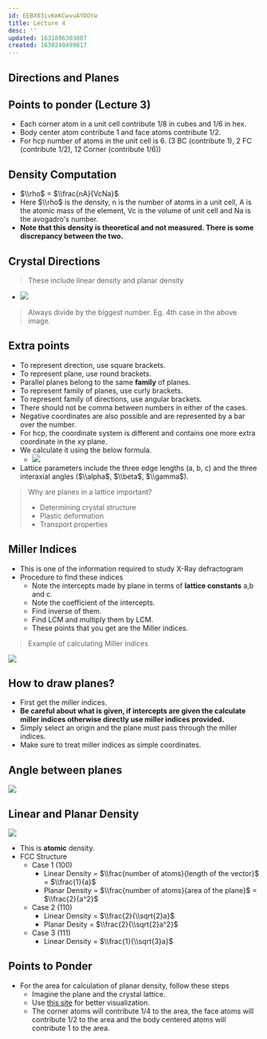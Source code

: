 ```yaml
---
id: EEBX03ivKmKCwvuAYDOtw
title: Lecture 4
desc: ''
updated: 1631896303807
created: 1630240499817
---
```

## Directions and Planes

## Points to ponder (**Lecture 3**)

- Each corner atom in a unit cell contribute 1/8 in cubes and 1/6 in hex.
- Body center atom contribute 1 and face atoms contribute 1/2.
- For hcp number of atoms in the unit cell is 6. (3 BC (contribute 1), 2 FC (contribute 1/2), 12 Corner (contribute 1/6))

## Density Computation

- $\\rho$ = $\\frac{nA}{VcNa}$
- Here $\\rho$ is the density, n is the number of atoms in a unit cell, A is the atomic mass of the element, Vc is the volume of unit cell and Na is the avogadro's number.
- **Note that this density is theoretical and not measured. There is some discrepancy between the two.**

## Crystal Directions

> These include linear density and planar density

- ![](/assets/images/2021-08-29-18-16-42.png)

> Always divide by the biggest number. Eg. 4th case in the above image.

## Extra points

- To represent direction, use square brackets.
- To represent plane, use round brackets.
- Parallel planes belong to the same **family** of planes.
- To represent family of planes, use curly brackets.
- To represent family of directions, use angular brackets.
- There should not be comma between numbers in either of the cases.
- Negative coordinates are also possible and are represented by a bar over the number.
- For hcp, the coordinate system is different and contains one more extra coordinate in the xy plane.
- We calculate it using the below formula.
  - ![](/assets/images/2021-09-17-21-44-05.png)
- Lattice parameters include the three edge lengths (a, b, c) and the three interaxial angles ($\\alpha$, $\\beta$, $\\gamma$).

> Why are planes in a lattice important?
>
> - Determining crystal structure
> - Plastic deformation
> - Transport properties

## Miller Indices

- This is one of the information required to study X-Ray defractogram
- Procedure to find these indices
  - Note the intercepts made by plane in terms of **lattice constants** a,b and c.
  - Note the coefficient of the intercepts.
  - Find inverse of them.
  - Find LCM and multiply them by LCM.
  - These points that you get are the Miller indices.

> Example of calculating Miller indices

![](/assets/images/2021-08-29-18-27-28.png)

## How to draw planes?

- First get the miller indices.
- **Be careful about what is given, if intercepts are given the  calculate miller indices otherwise directly use miller indices provided.**
- Simply select an origin and the plane must pass through the miller indices.
- Make sure to treat miller indices as simple coordinates.

## Angle between planes

![](/assets/images/2021-08-29-18-43-28.png)

## Linear and Planar Density

![](/assets/images/2021-08-29-18-45-11.png)

- This is **atomic** density.
- FCC Structure
  - Case 1 (100)
    - Linear Density = $\\frac{number of atoms}{length of the vector}$ = $\\frac{1}{a}$
    - Planar Density = $\\frac{number of atoms}{area of the plane}$ = $\\frac{2}{a^2}$
  - Case 2 (110)
    - Linear Density = $\\frac{2}{\\sqrt{2}a}$
    - Planar Desity = $\\frac{2}{\\sqrt{2}a^2}$
  - Case 3 (111)
    - Linear Density = $\\frac{1}{\\sqrt{3}a}$

## Points to Ponder

- For the area for calculation of planar density, follow these steps
  - Imagine the plane and the crystal lattice.
  - Use [this site](http://calistry.org/calculate/latticePlanesMillerIndices) for better visualization.
  - The corner atoms will contribute 1/4 to the area, the face atoms will contribute 1/2 to the area and the body centered atoms will contribute 1 to the area.

